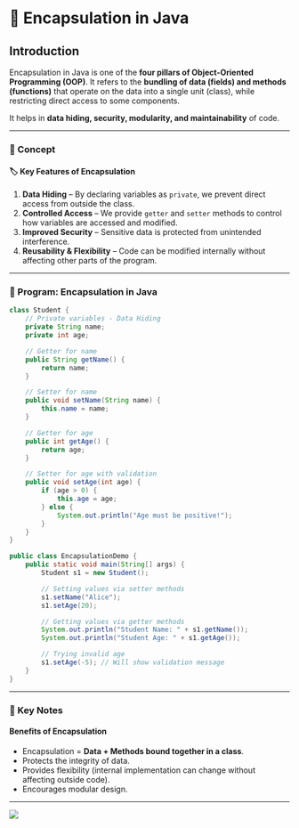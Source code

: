 # 🚀 Encapsulation in Java

## Introduction

Encapsulation in Java is one of the **four pillars of Object-Oriented Programming (OOP)**. It refers to the **bundling of data (fields) and methods (functions)** that operate on the data into a single unit (class), while restricting direct access to some components.

It helps in **data hiding, security, modularity, and maintainability** of code.

---
### 📘 Concept

#### 🏷️ Key Features of Encapsulation
1. **Data Hiding** – By declaring variables as `private`, we prevent direct access from outside the class.
2. **Controlled Access** – We provide `getter` and `setter` methods to control how variables are accessed and modified.
3. **Improved Security** – Sensitive data is protected from unintended interference.
4. **Reusability & Flexibility** – Code can be modified internally without affecting other parts of the program.

---

### 📝 Program: Encapsulation in Java
```java
class Student {
    // Private variables - Data Hiding
    private String name;
    private int age;

    // Getter for name
    public String getName() {
        return name;
    }

    // Setter for name
    public void setName(String name) {
        this.name = name;
    }

    // Getter for age
    public int getAge() {
        return age;
    }

    // Setter for age with validation
    public void setAge(int age) {
        if (age > 0) {
            this.age = age;
        } else {
            System.out.println("Age must be positive!");
        }
    }
}

public class EncapsulationDemo {
    public static void main(String[] args) {
        Student s1 = new Student();

        // Setting values via setter methods
        s1.setName("Alice");
        s1.setAge(20);

        // Getting values via getter methods
        System.out.println("Student Name: " + s1.getName());
        System.out.println("Student Age: " + s1.getAge());

        // Trying invalid age
        s1.setAge(-5); // Will show validation message
    }
}
```
---

### 📌 Key Notes
####  Benefits of Encapsulation
- Encapsulation = **Data + Methods bound together in a class**. 
- Protects the integrity of data.
- Provides flexibility (internal implementation can change without affecting outside code).
- Encourages modular design.

---

[![](https://img.shields.io/badge/Go_Back-🔙-d6cadd?style=for-the-badge&labelColor=d6cadd)](../../../../../../README.md)

